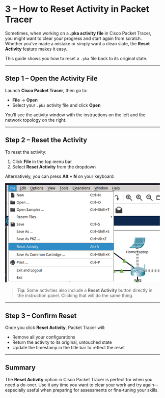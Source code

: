 # 3 – How to Reset Activity in Packet Tracer

Sometimes, when working on a **.pka activity file** in Cisco Packet Tracer, you might want to clear your progress and start again from scratch. Whether you’ve made a mistake or simply want a clean slate, the **Reset Activity** feature makes it easy.

This guide shows you how to reset a `.pka` file back to its original state.

---

## Step 1 – Open the Activity File

Launch **Cisco Packet Tracer**, then go to:

* **File** → **Open**
* Select your `.pka` activity file and click **Open**

You’ll see the activity window with the instructions on the left and the network topology on the right.

---

## Step 2 – Reset the Activity

To reset the activity:

1. Click **File** in the top menu bar
2. Select **Reset Activity** from the dropdown

Alternatively, you can press **Alt + N** on your keyboard.

![Figure](../../img/cisco-tips/tip3/fig1.png)

> **Tip:** Some activities also include a **Reset Activity** button directly in the instruction panel. Clicking that will do the same thing.

---

## Step 3 – Confirm Reset

Once you click **Reset Activity**, Packet Tracer will:

* Remove all your configurations
* Return the activity to its original, untouched state
* Update the timestamp in the title bar to reflect the reset

---

## Summary

The **Reset Activity** option in Cisco Packet Tracer is perfect for when you need a do-over. Use it any time you want to clear your work and try again—especially useful when preparing for assessments or fine-tuning your skills.
